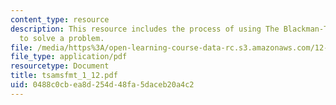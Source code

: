 ```yaml
---
content_type: resource
description: This resource includes the process of using The Blackman-Tukey method
  to solve a problem.
file: /media/https%3A/open-learning-course-data-rc.s3.amazonaws.com/12-864-inference-from-data-and-models-spring-2005/0488c0cbea8d254d48fa5daceb20a4c2_tsamsfmt_1_12.pdf
file_type: application/pdf
resourcetype: Document
title: tsamsfmt_1_12.pdf
uid: 0488c0cb-ea8d-254d-48fa-5daceb20a4c2
---
```

